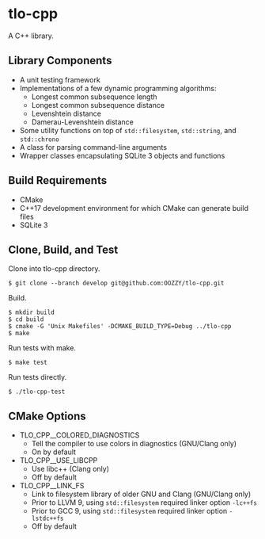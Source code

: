 # tlo-cpp

A C++ library.

## Library Components

* A unit testing framework
* Implementations of a few dynamic programming algorithms:
    * Longest common subsequence length
    * Longest common subsequence distance
    * Levenshtein distance
    * Damerau-Levenshtein distance
* Some utility functions on top of `std::filesystem`, `std::string`, and `std::chrono`
* A class for parsing command-line arguments
* Wrapper classes encapsulating SQLite 3 objects and functions

## Build Requirements

* CMake
* C++17 development environment for which CMake can generate build files
* SQLite 3

## Clone, Build, and Test

Clone into tlo-cpp directory.

```
$ git clone --branch develop git@github.com:OOZZY/tlo-cpp.git
```

Build.

```
$ mkdir build
$ cd build
$ cmake -G 'Unix Makefiles' -DCMAKE_BUILD_TYPE=Debug ../tlo-cpp
$ make
```

Run tests with make.

```
$ make test
```

Run tests directly.

```
$ ./tlo-cpp-test
```

## CMake Options

* TLO\_CPP_\_COLORED\_DIAGNOSTICS
    * Tell the compiler to use colors in diagnostics (GNU/Clang only)
    * On by default
* TLO\_CPP_\_USE\_LIBCPP
    * Use libc++ (Clang only)
    * Off by default
* TLO\_CPP_\_LINK\_FS
    * Link to filesystem library of older GNU and Clang (GNU/Clang only)
    * Prior to LLVM 9, using `std::filesystem` required linker option `-lc++fs`
    * Prior to GCC 9, using `std::filesystem` required linker option `-lstdc++fs`
    * Off by default

